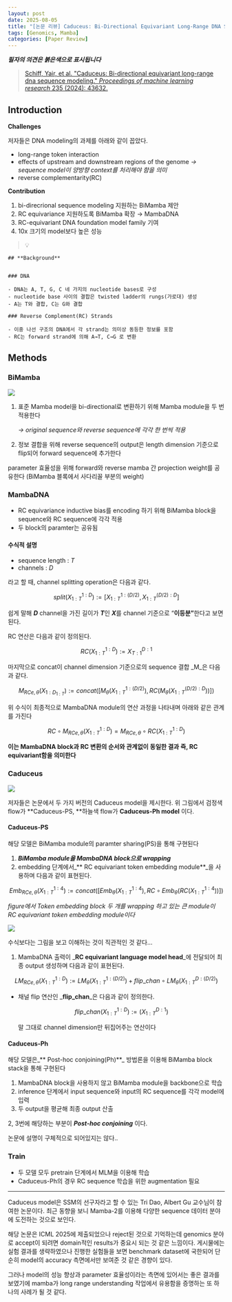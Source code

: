```yaml
---
layout: post
date: 2025-08-05
title: "[논문 리뷰] Caduceus: Bi-Directional Equivariant Long-Range DNA Sequence Modeling"
tags: [Genomics, Mamba]
categories: [Paper Review]
---
```


<span class="notion-red">_**필자의 의견은 붉은색으로 표시됩니다**_</span>


> [Schiff, Yair, et al. "Caduceus: Bi-directional equivariant long-range dna sequence modeling." ](https://pmc.ncbi.nlm.nih.gov/articles/PMC12189541/)[_Proceedings of machine learning research_](https://pmc.ncbi.nlm.nih.gov/articles/PMC12189541/)[ 235 (2024): 43632.](https://pmc.ncbi.nlm.nih.gov/articles/PMC12189541/)



## Introduction


**Challenges**


저자들은 DNA modeling의 과제를 아래와 같이 꼽았다.

- long-range token interaction
- effects of upstream and downstream regions of the genome 
_→ sequence model이 양방향 context를 처리해야 함을 의미_
- reverse complementarity(RC)

**Contribution**

1. bi-direcrional sequence modeling 지원하는 BiMamba 제안
1. RC equivariance 지원하도록 BiMamba 확장 → MambaDNA
1. RC-equivariant DNA foundation model family 기여
1. 10x 크기의 model보다 높은 성능

> 💡 


	## **Background**


	### DNA

	- DNA는 A, T, G, C 네 가지의 nucleotide bases로 구성
	- nucleotide base 사이의 결합은 twisted ladder의 rungs(가로대) 생성
	- A는 T와 결합, C는 G와 결합

	### Reverse Complement(RC) Strands

	- 이중 나선 구조의 DNA에서 각 strand는 의미상 동등한 정보를 포함
	- RC는 forward strand에 의해 A→T, C→G 로 변환


## Methods



### BiMamba


![](https://prod-files-secure.s3.us-west-2.amazonaws.com/542b861c-36a8-4051-84e5-8804b6728dba/2c247d59-7815-4980-99f0-8f0d21f445a7/image.png?X-Amz-Algorithm=AWS4-HMAC-SHA256&X-Amz-Content-Sha256=UNSIGNED-PAYLOAD&X-Amz-Credential=ASIAZI2LB4665EGQYS4T%2F20250909%2Fus-west-2%2Fs3%2Faws4_request&X-Amz-Date=20250909T021722Z&X-Amz-Expires=3600&X-Amz-Security-Token=IQoJb3JpZ2luX2VjEGEaCXVzLXdlc3QtMiJIMEYCIQDP0bDsjWXJb58SawRKgsIQzIKmOsci8uGR73Se6os1ZgIhAJzPdxmoKvnGhH4dnps%2F4ngFfshw31Q4E5WL3kAbgTD0KogECMr%2F%2F%2F%2F%2F%2F%2F%2F%2F%2FwEQABoMNjM3NDIzMTgzODA1Igx%2F%2FpUpk8gI%2Fqmvxpsq3AMhdrnmYb7zvjpXeUU5r%2BNrgUmSZ9uAPfrW6u5Bn7xAshP7S8CppCTAM6JP2vUY0Ioja4fHPHhHSskwZsENHlr%2BvUK7YEYYQ9Tbru6jnNGHhkOAvjEWFMm1Q4%2FUmbsD647lctq8nuBoZ%2BlVYLP67APooHDOb9oGiybhZ37o2BC3iJ1QFoxHaYsQgw2ZPukmz%2F8WFdDYSeTy9wltGlX26YDI6Hgf9c3DBissODtyDtIrqY%2F%2Ft0DFVOaHnVmXbqeagep2WIRlyFvxEBgDe1cLhSBQAaoiY03JUlwKNj6h9UD0T%2FU7AWis%2Flnsf6b9nY65gqNRzoiik0mhLrTOH9lRtI32T5QN6nqS2hcOcXJB7fkT40NgTvJAMJYha4fHLaGOpQer5W%2FQSSrFlWItw04cbdxxKW28IAU5QfG%2B8iv2Z7XwdkVMinbUqPAAo%2F9KhTTaqgvtbMSvm3BhE6wjbu15S34%2BOrsT02RoCij%2FAzQG6ufIQXdChiT2keFRnGZDgJCZtO1lVqxXFebcM0TLyr1eYRF3NzHmwmlAJcVFaR%2F6KkRh7VSdzoGGDWApG0xi7X7k8Il%2Fz3Kfe6gOSKkJVvpPM5%2FWUB0WBXq%2FyJL%2FFqBvaUGDh1f6MRWppcniJhHtFTCu8v3FBjqkAdcMu5QsLLsmna0qBv5ZkByMrJ%2Fx6UAxJ%2F5VhFFyYUpNUKFFFfZTlcb0BSeC36KSIRfhZ3dvbVOlhv0zIYLquVNg0J%2BOK14%2Fx6GDlHFaEYUbHClOWk0q5mTNAoX%2BNwu4wRJ6M0tGSLsHhDxppz%2FG9%2FxdyRQ%2BuXy8N3hJm8fFZFXrZrpib01CYLiz5GHqodLIAaGV1qZ2AwnqBQYN%2FN4M1xJO8%2Fek&X-Amz-Signature=7f19e8f69426bb33c22263f5d1fb74d9d66e23f1b789205bbd181bebd5852e8f&X-Amz-SignedHeaders=host&x-amz-checksum-mode=ENABLED&x-id=GetObject)

1. 표준 Mamba model을 bi-directional로 변환하기 위해 Mamba module을 두 번 적용한다

	_→ original sequence와 reverse sequence에 각각 한 번씩 적용_

1. 정보 결합을 위해 reverse sequence의 output은 length dimension 기준으로 flip되어 forward sequence에 추가한다

parameter 효율성을 위해 forward와 reverse mamba 간 projection weight를 공유한다 (BiMamba 블록에서 사다리꼴 부분의 weight)



### MambaDNA

- RC equivariance inductive bias를 encoding 하기 위해 BiMamba block을 sequence와 RC sequence에 각각 적용
- 두 block의 paramter는 공유됨


#### 수식적 설명

- sequence length : _T_
- channels : _D_

라고 할 때,  channel splitting operation은 다음과 같다.


$$
split(X^{1:D}_{1:T}):=[X^{1:(D/2)}_{1:T},X^{(D/2):D}_{1:T}]
$$


<span class="notion-red">쉽게 말해 </span><span class="notion-red">_**D**_</span><span class="notion-red"> channel을 가진 길이가 </span><span class="notion-red">_**T**_</span><span class="notion-red">인 </span><span class="notion-red">_**X**_</span><span class="notion-red">를 channel 기준으로 “</span><span class="notion-red">**이등분”**</span><span class="notion-red">한다고 보면 된다.</span>


RC 연산은 다음과 같이 정의된다.


$$
RC(X^{1:D}_{1:T}):=X^{D:1}_{T:1}
$$


마지막으로 concat이 channel dimension 기준으로의 sequence 결합 _M_은 다음과 같다.


$$
M_{RCe,\theta}(X_{1:D_{1:T}}):=concat([M_{\theta}(X^{1:(D/2)}_{1:T}),RC(M_{\theta}(X^{(D/2):D}_{1:T}))])
$$


위 수식이 최종적으로 MambaDNA module의 연산 과정을 나타내며 아래와 같은 관계를 가진다


$$
RC\circ M_{RCe,\theta}(X^{1:D}_{1:T}) = M_{RCe,\theta} \circ RC(X^{1:D}_{1:T})
$$


**이는 MambaDNA block과 RC 변환의 순서와 관계없이 동일한 결과 즉, RC equivariant함을 의미한다**



### Caduceus


![](https://prod-files-secure.s3.us-west-2.amazonaws.com/542b861c-36a8-4051-84e5-8804b6728dba/f94a60d7-8145-473b-aef9-7c68d3ec604a/image.png?X-Amz-Algorithm=AWS4-HMAC-SHA256&X-Amz-Content-Sha256=UNSIGNED-PAYLOAD&X-Amz-Credential=ASIAZI2LB4665EGQYS4T%2F20250909%2Fus-west-2%2Fs3%2Faws4_request&X-Amz-Date=20250909T021723Z&X-Amz-Expires=3600&X-Amz-Security-Token=IQoJb3JpZ2luX2VjEGEaCXVzLXdlc3QtMiJIMEYCIQDP0bDsjWXJb58SawRKgsIQzIKmOsci8uGR73Se6os1ZgIhAJzPdxmoKvnGhH4dnps%2F4ngFfshw31Q4E5WL3kAbgTD0KogECMr%2F%2F%2F%2F%2F%2F%2F%2F%2F%2FwEQABoMNjM3NDIzMTgzODA1Igx%2F%2FpUpk8gI%2Fqmvxpsq3AMhdrnmYb7zvjpXeUU5r%2BNrgUmSZ9uAPfrW6u5Bn7xAshP7S8CppCTAM6JP2vUY0Ioja4fHPHhHSskwZsENHlr%2BvUK7YEYYQ9Tbru6jnNGHhkOAvjEWFMm1Q4%2FUmbsD647lctq8nuBoZ%2BlVYLP67APooHDOb9oGiybhZ37o2BC3iJ1QFoxHaYsQgw2ZPukmz%2F8WFdDYSeTy9wltGlX26YDI6Hgf9c3DBissODtyDtIrqY%2F%2Ft0DFVOaHnVmXbqeagep2WIRlyFvxEBgDe1cLhSBQAaoiY03JUlwKNj6h9UD0T%2FU7AWis%2Flnsf6b9nY65gqNRzoiik0mhLrTOH9lRtI32T5QN6nqS2hcOcXJB7fkT40NgTvJAMJYha4fHLaGOpQer5W%2FQSSrFlWItw04cbdxxKW28IAU5QfG%2B8iv2Z7XwdkVMinbUqPAAo%2F9KhTTaqgvtbMSvm3BhE6wjbu15S34%2BOrsT02RoCij%2FAzQG6ufIQXdChiT2keFRnGZDgJCZtO1lVqxXFebcM0TLyr1eYRF3NzHmwmlAJcVFaR%2F6KkRh7VSdzoGGDWApG0xi7X7k8Il%2Fz3Kfe6gOSKkJVvpPM5%2FWUB0WBXq%2FyJL%2FFqBvaUGDh1f6MRWppcniJhHtFTCu8v3FBjqkAdcMu5QsLLsmna0qBv5ZkByMrJ%2Fx6UAxJ%2F5VhFFyYUpNUKFFFfZTlcb0BSeC36KSIRfhZ3dvbVOlhv0zIYLquVNg0J%2BOK14%2Fx6GDlHFaEYUbHClOWk0q5mTNAoX%2BNwu4wRJ6M0tGSLsHhDxppz%2FG9%2FxdyRQ%2BuXy8N3hJm8fFZFXrZrpib01CYLiz5GHqodLIAaGV1qZ2AwnqBQYN%2FN4M1xJO8%2Fek&X-Amz-Signature=d0a1be015c9d4ed509dccb6f5081464bee9ea30286de9f16e34de6220f85d45b&X-Amz-SignedHeaders=host&x-amz-checksum-mode=ENABLED&x-id=GetObject)


저자들은 논문에서 두 가지 버전의 Caduceus model을 제시한다. 위 그림에서 검정색 flow가 **Caduceus-PS, **하늘색 flow가 **Caduceus-Ph model** 이다.



#### Caduceus-PS


해당 모델은 BiMamba module의 paramter sharing(PS)을 통해 구현된다

1. _**BiMamba module을 MambaDNA block으로 wrapping**_
1. embedding 단계에서_** RC equivariant token embedding module**_을 사용하며 다음과 같이 표현된다.

$$
Emb_{RCe,\theta}(X^{1:4}_{1:T}):=concat([Emb_{\theta}(X^{1:4}_{1:T}),RC \circ Emb_{\theta}(RC(X^{1:4}_{1:T}))])
$$


_figure에서 Token embedding block 두 개를 wrapping 하고 있는 큰 module이 RC equivariant token embedding module이다_


![](https://prod-files-secure.s3.us-west-2.amazonaws.com/542b861c-36a8-4051-84e5-8804b6728dba/b175e4da-71eb-4e91-8c23-a06dabe673c9/image.png?X-Amz-Algorithm=AWS4-HMAC-SHA256&X-Amz-Content-Sha256=UNSIGNED-PAYLOAD&X-Amz-Credential=ASIAZI2LB4665EGQYS4T%2F20250909%2Fus-west-2%2Fs3%2Faws4_request&X-Amz-Date=20250909T021723Z&X-Amz-Expires=3600&X-Amz-Security-Token=IQoJb3JpZ2luX2VjEGEaCXVzLXdlc3QtMiJIMEYCIQDP0bDsjWXJb58SawRKgsIQzIKmOsci8uGR73Se6os1ZgIhAJzPdxmoKvnGhH4dnps%2F4ngFfshw31Q4E5WL3kAbgTD0KogECMr%2F%2F%2F%2F%2F%2F%2F%2F%2F%2FwEQABoMNjM3NDIzMTgzODA1Igx%2F%2FpUpk8gI%2Fqmvxpsq3AMhdrnmYb7zvjpXeUU5r%2BNrgUmSZ9uAPfrW6u5Bn7xAshP7S8CppCTAM6JP2vUY0Ioja4fHPHhHSskwZsENHlr%2BvUK7YEYYQ9Tbru6jnNGHhkOAvjEWFMm1Q4%2FUmbsD647lctq8nuBoZ%2BlVYLP67APooHDOb9oGiybhZ37o2BC3iJ1QFoxHaYsQgw2ZPukmz%2F8WFdDYSeTy9wltGlX26YDI6Hgf9c3DBissODtyDtIrqY%2F%2Ft0DFVOaHnVmXbqeagep2WIRlyFvxEBgDe1cLhSBQAaoiY03JUlwKNj6h9UD0T%2FU7AWis%2Flnsf6b9nY65gqNRzoiik0mhLrTOH9lRtI32T5QN6nqS2hcOcXJB7fkT40NgTvJAMJYha4fHLaGOpQer5W%2FQSSrFlWItw04cbdxxKW28IAU5QfG%2B8iv2Z7XwdkVMinbUqPAAo%2F9KhTTaqgvtbMSvm3BhE6wjbu15S34%2BOrsT02RoCij%2FAzQG6ufIQXdChiT2keFRnGZDgJCZtO1lVqxXFebcM0TLyr1eYRF3NzHmwmlAJcVFaR%2F6KkRh7VSdzoGGDWApG0xi7X7k8Il%2Fz3Kfe6gOSKkJVvpPM5%2FWUB0WBXq%2FyJL%2FFqBvaUGDh1f6MRWppcniJhHtFTCu8v3FBjqkAdcMu5QsLLsmna0qBv5ZkByMrJ%2Fx6UAxJ%2F5VhFFyYUpNUKFFFfZTlcb0BSeC36KSIRfhZ3dvbVOlhv0zIYLquVNg0J%2BOK14%2Fx6GDlHFaEYUbHClOWk0q5mTNAoX%2BNwu4wRJ6M0tGSLsHhDxppz%2FG9%2FxdyRQ%2BuXy8N3hJm8fFZFXrZrpib01CYLiz5GHqodLIAaGV1qZ2AwnqBQYN%2FN4M1xJO8%2Fek&X-Amz-Signature=9ef7e07fc3d9246f0568d9bd9a73e31903eb4b26a1ba5b15810035845ea3022a&X-Amz-SignedHeaders=host&x-amz-checksum-mode=ENABLED&x-id=GetObject)


<span class="notion-red">수식보다는 그림을 보고 이해하는 것이 직관적인 것 같다…</span>

1. MambaDNA 출력이 _**RC equivariant language model head**_에 전달되어 최종 output 생성하며 다음과 같이 표현된다.

$$
LM_{RCe,\theta}(X^{1:D}_{1:T}):= LM_{\theta}(X^{1:(D/2)}_{1:T})+flip\_chan\circ LM_{\theta}(X^{D:(D/2)}_{1:T})
$$

- 채널 flip 연산인 _**flip\_chan**_은 다음과 같이 정의한다.

	$$
	flip\_chan(X^{1:D}_{1:T}):=(X^{D:1}_{1:T})
	$$


	말 그대로 channel dimension만 뒤집어주는 연산이다



#### Caduceus-Ph


해당 모델은_** Post-hoc conjoining(Ph)**_ 방법론을 이용해 BiMamba block stack을 통해 구현된다

1. MambaDNA block을 사용하지 않고 BiMamba module을 backbone으로 학습
1. inference 단계에서 input sequence와 input의 RC sequence를 각각 model에 입력
1. 두 output을 평균해 최종 output 산출

2, 3번에 해당하는 부분이 _**Post-hoc conjoining**_ 이다.


<span class="notion-red">논문에 설명이 구체적으로 되어있지는 않다..</span>



### Train

- 두 모델 모두 pretrain 단계에서 MLM을 이용해 학습
- Caduceus-Ph의 경우 RC sequence 학습을 위한 augmentation 필요

---


<span class="notion-red">Caduceus model은 SSM의 선구자라고 할 수 있는 Tri Dao, Albert Gu 교수님이 참여한 논문이다. 최근 동향을 보니 Mamba-2를 이용해 다양한 sequence 데이터 분야에 도전하는 것으로 보인다.</span>


<span class="notion-red">해당 논문은 ICML 2025에 제출되었으나 reject된 것으로 기억하는데 genomics 분야로 accept이 되려면 domain적인 results가 중요시 되는 것 같은 느낌이다. 게시물에는 실험 결과를 생략하였으나 진행한 실험들을 보면 benchmark dataset에 국한되어 단순히 model의 accuracy 측면에서만 보여준 것 같은 경향이 있다.</span>


<span class="notion-red">그러나 model의 성능 향상과 parameter 효율성이라는 측면에 있어서는 좋은 결과를 보였기에 mamba가 long range understanding 작업에서 유용함을 증명하는 또 하나의 사례가 될 것 같다.</span>

